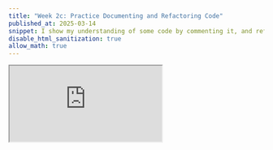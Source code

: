 ```yaml
---
title: "Week 2c: Practice Documenting and Refactoring Code"
published_at: 2025-03-14
snippet: I show my understanding of some code by commenting it, and refactor it to work with classes
disable_html_sanitization: true
allow_math: true
---
```

<iframe id = "Falling-Falling-Copy" src ="https://editor.p5js.org/TravvDogg/full/iAICry0lj"></iframe>
<script type="module">
    console.log (`hello world! 🚀`)

    const iframe  = document.getElementById (`Falling-Falling-Copy`)
    iframe.width  = iframe.parentNode.scrollWidth
    iframe.height = iframe.width * 9 / 16 + 42
</script>
